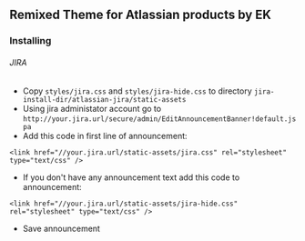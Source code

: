 ## Remixed Theme for Atlassian products by EK

### Installing

###### JIRA

* Copy `styles/jira.css` and `styles/jira-hide.css` to directory `jira-install-dir/atlassian-jira/static-assets`
* Using jira administator account go to `http://your.jira.url/secure/admin/EditAnnouncementBanner!default.jspa`
* Add this code in first line of announcement:
```
<link href="//your.jira.url/static-assets/jira.css" rel="stylesheet" type="text/css" />
```
* If you don't have any announcement text add this code to announcement:
```
<link href="//your.jira.url/static-assets/jira-hide.css" rel="stylesheet" type="text/css" />
```
* Save announcement
